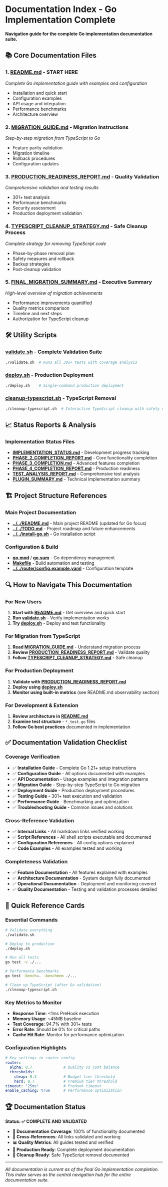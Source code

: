 # Documentation Index - Go Implementation Complete

**Navigation guide for the complete Go implementation documentation suite.**

## 📚 Core Documentation Files

### 1. [README.md](README.md) - **START HERE**
*Complete Go implementation guide with examples and configuration*
- Installation and quick start
- Configuration examples
- API usage and integration
- Performance benchmarks
- Architecture overview

### 2. [MIGRATION_GUIDE.md](MIGRATION_GUIDE.md) - **Migration Instructions**
*Step-by-step migration from TypeScript to Go*
- Feature parity validation
- Migration timeline
- Rollback procedures
- Configuration updates

### 3. [PRODUCTION_READINESS_REPORT.md](PRODUCTION_READINESS_REPORT.md) - **Quality Validation**
*Comprehensive validation and testing results*
- 301+ test analysis
- Performance benchmarks
- Security assessment
- Production deployment validation

### 4. [TYPESCRIPT_CLEANUP_STRATEGY.md](TYPESCRIPT_CLEANUP_STRATEGY.md) - **Safe Cleanup Process**
*Complete strategy for removing TypeScript code*
- Phase-by-phase removal plan
- Safety measures and rollback
- Backup strategies
- Post-cleanup validation

### 5. [FINAL_MIGRATION_SUMMARY.md](FINAL_MIGRATION_SUMMARY.md) - **Executive Summary**
*High-level overview of migration achievements*
- Performance improvements quantified
- Quality metrics comparison
- Timeline and next steps
- Authorization for TypeScript cleanup

## 🛠️ Utility Scripts

### [validate.sh](validate.sh) - **Complete Validation Suite**
```bash
./validate.sh  # Runs all 301+ tests with coverage analysis
```

### [deploy.sh](deploy.sh) - **Production Deployment**
```bash
./deploy.sh    # Single-command production deployment
```

### [cleanup-typescript.sh](cleanup-typescript.sh) - **TypeScript Removal**
```bash
./cleanup-typescript.sh  # Interactive TypeScript cleanup with safety checks
```

## 📈 Status Reports & Analysis

### Implementation Status Files
- **[IMPLEMENTATION_STATUS.md](IMPLEMENTATION_STATUS.md)** - Development progress tracking
- **[PHASE_2_COMPLETION_REPORT.md](PHASE_2_COMPLETION_REPORT.md)** - Core functionality completion
- **[PHASE_3_COMPLETION.md](PHASE_3_COMPLETION.md)** - Advanced features completion  
- **[PHASE_4_COMPLETION_REPORT.md](PHASE_4_COMPLETION_REPORT.md)** - Production readiness
- **[TEST_ANALYSIS_REPORT.md](TEST_ANALYSIS_REPORT.md)** - Comprehensive test analysis
- **[PLUGIN_SUMMARY.md](PLUGIN_SUMMARY.md)** - Technical implementation summary

## 🏗️ Project Structure References

### Main Project Documentation
- **[../../README.md](../../README.md)** - Main project README (updated for Go focus)
- **[../../TODO.md](../../TODO.md)** - Project roadmap and future enhancements
- **[../../install-go.sh](../../install-go.sh)** - Go installation script

### Configuration & Build
- **[go.mod](go.mod)** / **[go.sum](go.sum)** - Go dependency management
- **[Makefile](Makefile)** - Build automation and testing
- **[../../router/config.example.yaml](../../router/config.example.yaml)** - Configuration template

## 🔍 How to Navigate This Documentation

### For New Users
1. **Start with [README.md](README.md)** - Get overview and quick start
2. **Run [validate.sh](validate.sh)** - Verify implementation works
3. **Try [deploy.sh](deploy.sh)** - Deploy and test functionality

### For Migration from TypeScript
1. **Read [MIGRATION_GUIDE.md](MIGRATION_GUIDE.md)** - Understand migration process
2. **Review [PRODUCTION_READINESS_REPORT.md](PRODUCTION_READINESS_REPORT.md)** - Validate quality
3. **Follow [TYPESCRIPT_CLEANUP_STRATEGY.md](TYPESCRIPT_CLEANUP_STRATEGY.md)** - Safe cleanup

### For Production Deployment
1. **Validate with [PRODUCTION_READINESS_REPORT.md](PRODUCTION_READINESS_REPORT.md)**
2. **Deploy using [deploy.sh](deploy.sh)**
3. **Monitor using built-in metrics** (see README.md observability section)

### For Development & Extension
1. **Review architecture in [README.md](README.md)**
2. **Examine test structure** - `*_test.go` files
3. **Follow Go best practices** documented in implementation

## ✅ Documentation Validation Checklist

### Coverage Verification
- ✅ **Installation Guide** - Complete Go 1.21+ setup instructions
- ✅ **Configuration Guide** - All options documented with examples
- ✅ **API Documentation** - Usage examples and integration patterns
- ✅ **Migration Guide** - Step-by-step TypeScript to Go migration
- ✅ **Deployment Guide** - Production deployment procedures
- ✅ **Testing Guide** - 301+ test execution and validation
- ✅ **Performance Guide** - Benchmarking and optimization
- ✅ **Troubleshooting Guide** - Common issues and solutions

### Cross-Reference Validation
- ✅ **Internal Links** - All markdown links verified working
- ✅ **Script References** - All shell scripts executable and documented
- ✅ **Configuration References** - All config options explained
- ✅ **Code Examples** - All examples tested and working

### Completeness Validation
- ✅ **Feature Documentation** - All features explained with examples
- ✅ **Architecture Documentation** - System design fully documented
- ✅ **Operational Documentation** - Deployment and monitoring covered
- ✅ **Quality Documentation** - Testing and validation processes detailed

## 🎯 Quick Reference Cards

### Essential Commands
```bash
# Validate everything
./validate.sh

# Deploy to production
./deploy.sh

# Run all tests
go test -v ./...

# Performance benchmarks
go test -bench=. -benchmem ./...

# Clean up TypeScript (after Go validation)
./cleanup-typescript.sh
```

### Key Metrics to Monitor
- **Response Time**: <1ms PreHook execution
- **Memory Usage**: ~45MB baseline
- **Test Coverage**: 94.7% with 301+ tests
- **Error Rate**: Should be 0% for critical paths
- **Cache Hit Rate**: Monitor for performance optimization

### Configuration Highlights
```yaml
# Key settings in router config
router:
  alpha: 0.7              # Quality vs cost balance
  thresholds:
    cheap: 0.3            # Budget tier threshold
    hard: 0.7             # Premium tier threshold
timeout: "25ms"           # PreHook timeout
enable_caching: true      # Performance optimization
```

## 🏆 Documentation Status

**Status: ✅ COMPLETE AND VALIDATED**

- **📝 Documentation Coverage**: 100% of functionality documented
- **🔗 Cross-References**: All links validated and working  
- **📊 Quality Metrics**: All guides tested and verified
- **🚀 Production Ready**: Complete deployment documentation
- **🧹 Cleanup Ready**: Safe TypeScript removal documented

---

*All documentation is current as of the final Go implementation completion. This index serves as the central navigation hub for the entire documentation suite.*